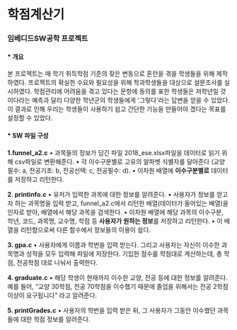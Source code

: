 # 학점계산기
### 임베디드SW공학 프로젝트

#### * **개요**
본 프로젝트는 매 학기 취득학점 기준의 잦은 변동으로 혼란을 겪을 학생들을 위해 제작하였다. 프로젝트의 확실한 수요와 필요성을 위해 학과학생들을 대상으로 
설문조사를 실시하였다. 학점관리에 어려움을 겪고 있다는 문항에 동의를 표한 학생들은 저학년일 것이다라는 예측과 달리 다양한 학년군의 학생들에게 
'그렇다'라는 답변을 얻을 수 있었다. 이 결과로 인해 우리는 학생들이 사용하기 쉽고 간단한 기능을 만들어야 겠다는 목표를 설정할 수 있었다.  

#### * **SW 파일 구성**

**1.funnel_a2.c**
•	과목들의 정보가 담긴 파일 2018_ese.xlsx파일을 데이터로 읽기 위해 csv파일로 변환해준다.
•	각 이수구분별로 고유의 알파벳 식별자를 달아준다 (교양필수: a, 전공기초: b, 전공선택: c, 전공필수: d).
•	이차원 배열에 **이수구분별로** 데이터를 저장하고 리턴한다.

**2.	printinfo.c**
•	유저가 입력한 과목에 대한 정보를 알려준다.
•	사용자가 정보를 얻고자 하는 과목명을 입력 받고, funnel_a2.c에서 리턴한 배열(데이터가 들어있는 배열)을 인자로 받아, 배열에서 해당 과목을 검색한다.
•	이차원 배열에 해당 과목의 이수구분, 학년, 코드, 과목명, 교수명, 학점 등 **사용자가 원하는 정보**를 저장하고 리턴한다.
•	이 배열을 리턴함으로써 다른 함수에서 정보들의 이용이 쉽다.

**3.	gpa.c**
•	사용자에게 이름과 학번을 입력 받는다. 그리고 사용자는 자신이 이수한 과목명과 성적을 모두 입력해 파일에 저장한다. 기입한 점수를 학점대로 계산하는데, 총 학점, 전공학점 대로 나눠서 출력한다.

**4.	graduate.c**
•	해당 학생이 현재까지 이수한 교양, 전공 등에 대한 정보를 알려준다. 예를 들어, “교양 30학점, 전공 70학점을 이수했기 때문에 졸업을 위해서는 전공 2학점 이상이 요구됩니다” 라고 알려준다.

**5.	printGrades.c**
•	사용자의 학번을 입력 받은 뒤, 그 사용자가 그동안 이수했던 과목들에 대한 학점 정보를 알려준다. 
 
